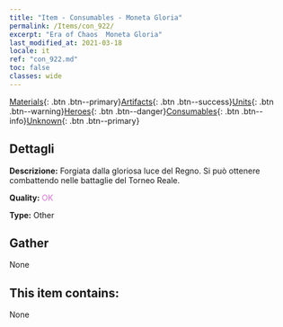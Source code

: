 ```yaml
---
title: "Item - Consumables - Moneta Gloria"
permalink: /Items/con_922/
excerpt: "Era of Chaos  Moneta Gloria"
last_modified_at: 2021-03-18
locale: it
ref: "con_922.md"
toc: false
classes: wide
---
```

 [Materials](/it/Items/){: .btn .btn--primary}[Artifacts](/it/Items/Artifacts/){: .btn .btn--success}[Units](/it/Items/Units/){: .btn .btn--warning}[Heroes](/it/Items/Heroes/){: .btn .btn--danger}[Consumables](/it/Items/Consumables/){: .btn .btn--info}[Unknown](/it/Items/Unknown/){: .btn .btn--primary}

## Dettagli
 **Descrizione:** Forgiata dalla gloriosa luce del Regno. Si può ottenere combattendo nelle battaglie del Torneo Reale.

 **Quality:** <span style="color: #DA70D6">OK</span>

 **Type:** Other

## Gather

  None

## This item contains:

  None

